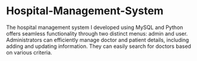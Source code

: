 # Hospital-Management-System
The hospital management system I developed using MySQL and Python offers seamless functionality through two distinct menus: admin and user. Administrators can efficiently manage doctor and patient details, including adding and updating information. They can easily search for doctors based on various criteria.
